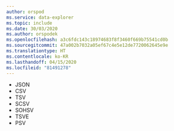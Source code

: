 ```yaml
---
author: orspod
ms.service: data-explorer
ms.topic: include
ms.date: 30/03/2020
ms.author: orspodek
ms.openlocfilehash: a3c6fdc143c18974683f8f3460f669b75541cd0b
ms.sourcegitcommit: 47a002b7032a05ef67c4e5e12de7720062645e9e
ms.translationtype: HT
ms.contentlocale: ko-KR
ms.lasthandoff: 04/15/2020
ms.locfileid: "81491278"
---
```

* JSON
* CSV
* TSV
* SCSV
* SOHSV
* TSVE
* PSV

